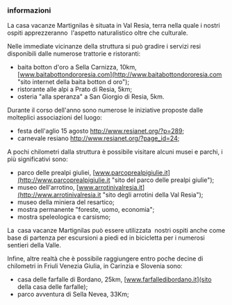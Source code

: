### informazioni

La casa vacanze Martignilas è situata in Val Resia, terra nella quale i nostri ospiti apprezzeranno  l'aspetto naturalistico oltre che culturale.

Nelle immediate vicinanze della struttura si può gradire i servizi resi disponibili dalle numerose trattorie e ristoranti:

* baita botton d'oro a Sella Carnizza, 10km, [www.baitabottondororesia.com](http://www.baitabottondororesia.com "sito internet della baita botton d oro");
* ristorante alle alpi a Prato di Resia, 5km;
* osteria "alla speranza" a San Giorgio di Resia, 5km.

Durante il corso dell'anno sono numerose le iniziative proposte dalle molteplici associazioni del luogo:

* festa dell'aglio 15 agosto http://www.resianet.org/?p=289;
* carnevale resiano http://www.resianet.org/?page_id=24;

A pochi chilometri dalla struttura è possibile visitare alcuni musei e parchi, i più significativi sono:

* parco delle prealpi giuliei, [www.parcoprealpigiulie.it](http://www.parcoprealpigiulie.it "sito del parco delle prealpi giulie");
* museo dell'arrotino, [www.arrotinivalresia.it](http://www.arrotinivalresia.it "sito degli arrotini della Val Resia");
* museo della miniera del resartico;
* mostra permanente "foreste, uomo, economia";
* mostra speleologica e carsismo;

La  casa vacanze Martignilas può essere utilizzata  nostri ospiti anche come base di partenza per escursioni a piedi ed in bicicletta per i numerosi sentieri della Valle.

Infine, altre realtà che è possibile raggiungere entro poche decine di chilometri in Friuli Venezia Giulia, in Carinzia e Slovenia sono:

* casa delle farfalle di Bordano, 25km, [www.farfalledibordano.it](sito della casa delle farfalle);
* parco avventura di Sella Nevea, 33Km;
